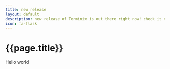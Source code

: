 ```yaml
---
title: new release
layout: default
description: new release of Terminix is out there right now! check it out
icon: fa-flask 
---
```


<h1>{{page.title}}</h1>
Hello world